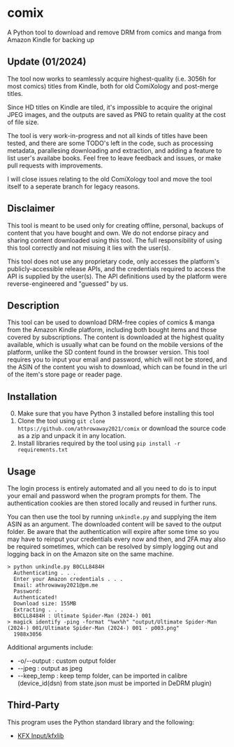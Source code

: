 # comix

A Python tool to download and remove DRM from comics and manga from Amazon Kindle for backing up

## Update (01/2024)

The tool now works to seamlessly acquire highest-quality (i.e. 3056h for most comics) titles from Kindle, both for old ComiXology and post-merge titles.

Since HD titles on Kindle are tiled, it's impossible to acquire the original JPEG images, and the outputs are saved as PNG to retain quality at the cost of file size.

The tool is very work-in-progress and not all kinds of titles have been tested, and there are some TODO's left in the code, such as processing metadata, parallesing downloading and extraction, and adding a feature to list user's availabe books. Feel free to leave feedback and issues, or make pull requests with improvements.

I will close issues relating to the old ComiXology tool and move the tool itself to a seperate branch for legacy reasons.

## Disclaimer

This tool is meant to be used only for creating offline, personal, backups of content that you have bought and own. We do not endorse piracy and sharing content downloaded using this tool. The full responsibility of using this tool correctly and not misuing it lies with the user(s).

This tool does not use any proprietary code, only accesses the platform's publicly-accessible release APIs, and the credentials required to access the API is supplied by the user(s). The API definitions used by the platform were reverse-engineered and "guessed" by us.

## Description

This tool can be used to download DRM-free copies of comics & manga from the Amazon Kindle platform, including both bought items and those covered by subscriptions. The content is downloaded at the highest quality available, which is usually what can be found on the mobile versions of the platform, unlike the SD content found in the browser version. This tool requires you to input your email and password, which will not be stored, and the ASIN of the content you wish to download, which can be found in the url of the item's store page or reader page.

## Installation

0. Make sure that you have Python 3 installed before installing this tool
1. Clone the tool using `git clone https://github.com/athrowaway2021/comix` or download the source code as a zip and unpack it in any location.
2. Install libraries required by the tool using `pip install -r requirements.txt`

## Usage

The login process is entirely automated and all you need to do is to input your email and password when the program prompts for them. The authentication cookies are then stored locally and reused in further runs.

You can then use the tool by running `unkindle.py` and supplying the item ASIN as an argument. The downloaded content will be saved to the output folder. Be aware that the authentication will expire after some time so you may have to reinput your credentials every now and then, and 2FA may also be required sometimes, which can be resolved by simply logging out and logging back in on the Amazon site on the same machine.

```
> python unkindle.py B0CLL8484H
  Authenticating . . .
  Enter your Amazon credentials . . .
  Email: athrowaway2021@pm.me
  Password:
  Authenticated!
  Download size: 155MB
  Extracting . . .
  B0CLL8484H : Ultimate Spider-Man (2024-) 001
> magick identify -ping -format "%wx%h" "output/Ultimate Spider-Man (2024-) 001/Ultimate Spider-Man (2024-) 001 - p003.png"
  1988x3056
```
Additional arguments include:
  - -o/--output : custom output folder
  - --jpeg : output as jpeg
  - --keep_temp : keep temp folder, can be imported in calibre (device_id(dsn) from state.json must be imported in DeDRM plugin)


## Third-Party
This program uses the Python standard library and the following:
  - [KFX Input/kfxlib](https://www.mobileread.com/forums/showthread.php?t=291290)
